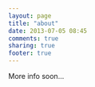 ```yaml
---
layout: page
title: "about"
date: 2013-07-05 08:45
comments: true
sharing: true
footer: true
---
```


More info soon...